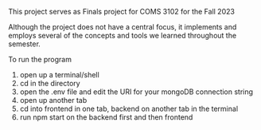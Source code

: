 This project serves as Finals project for COMS 3102 for the Fall 2023

Although the project does not have a central focus, it implements and employs several of the concepts and tools we learned throughout the semester.

To run the program

1. open up a terminal/shell
2. cd in the directory
3. open the .env file and edit the URI for your mongoDB connection string
4. open up another tab
5. cd into frontend in one tab, backend on another tab in the terminal
6. run npm start on the backend first and then frontend